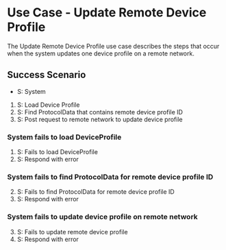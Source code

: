 # Use Case - Update Remote Device Profile

The Update Remote Device Profile use case describes the steps that occur when
the system updates one device profile on a remote network.

## Success Scenario

* S: System

1. S: Load Device Profile
2. S: Find ProtocolData that contains remote device profile ID
3. S: Post request to remote network to update device profile

### System fails to load DeviceProfile

1. S: Fails to load DeviceProfile
2. S: Respond with error

### System fails to find ProtocolData for remote device profile ID

2. S: Fails to find ProtocolData for remote device profile ID
3. S: Respond with error

### System fails to update device profile on remote network

3. S: Fails to update remote device profile
4. S: Respond with error
